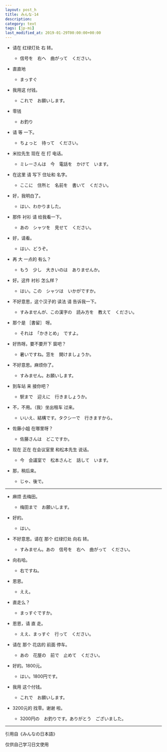 ```yaml
---
layout: post_h
title: みんな-14
description:
category: text
tags: [jp-mi]
last_modified_at: 2019-01-29T00:00:00+00:00
---
```


- 请在 红绿灯处 右 转。

    - 信号を　右へ　曲がって　ください。

- 直直地

    - まっすぐ

- 我用这 付钱。

    - これで　お願いします。

- 零钱

    - お釣り

- 请 等 一下。

    - ちょっと　待って　ください。

- 米拉先生 现在 在 打 电话。

    - ミレーさんは　今　電話を　かけて　います。

- 在这里 请 写下 住址和 名字。

    - ここに　住所と　名前を　書いて　ください。

- 好，我明白了。

    - はい、わかりました。

- 那件 衬衫 请 给我看一下。

    - あの　シャツを　見せて　ください。

- 好，请看。

    - はい、どうぞ。

- 再 大 一点的 有么？

    - もう　少し　大きいのは　ありませんか。

- 好。这件 衬衫 怎么样？

    - はい。この　シャツは　いかがですか。

- 不好意思，这个汉子的 读法 请 告诉我一下。

    - すみませんが、この漢字の　読み方を　教えて　ください。

- 那个是 ［書留］ 呀。

    - それは　「かきとめ」　ですよ。

- 好热呀。要不要开下 窗吧？

    - 暑いですね。窓を　開けましょうか。

- 不好意思。麻烦你了。

    - すみません。お願いします。

- 到车站 来 接你吧？

    - 駅まで　迎えに　行きましょうか。

- 不，不用。（我）坐出租车 过来。

    - いいえ、結構です。タクシーで　行きますから。

- 佐藤小姐 在哪里呀？

    - 佐藤さんは　どこですか。

- 现在 正在 在会议室里 和松本先生 说话。

    - 今　会議室で　松本さんと　話して　います。

- 那，稍后来。

    - じゃ、後で。

<hr>

- 麻烦 去梅田。

    - 梅田まで　お願いします。


- 好的。

    - はい。


- 不好意思。请在 那个 红绿灯处 向右 转。

    - すみません。あの　信号を　右へ　曲がって　ください。


- 向右哈。

    - 右ですね。


- 恩恩。

    - ええ。


- 直走么？

    - まっすぐですか。


- 恩恩，请 直 走。

    - ええ、まっすぐ　行って　ください。


- 请在 那个 花店的 前面 停车。

    - あの　花屋の　前で　止めて　ください。


- 好的。1800元。

    - はい。1800円です。


- 我用 这个付钱。

    - これで　お願いします。


- 3200元的 找零。谢谢 啦。

    - 3200円の　お釣りです。ありがとう　ございました。


<hr>

引用自《みんなの日本語》

仅供自己学习日文使用
